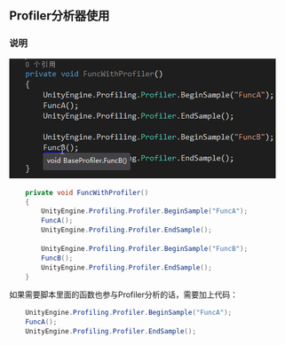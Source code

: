 ## Profiler分析器使用  

### 说明  
![](./Previews/Preview1.png)  
```C#  
    private void FuncWithProfiler()
    {
        UnityEngine.Profiling.Profiler.BeginSample("FuncA");
        FuncA();
        UnityEngine.Profiling.Profiler.EndSample();

        UnityEngine.Profiling.Profiler.BeginSample("FuncB");
        FuncB();
        UnityEngine.Profiling.Profiler.EndSample();
    }
```  
如果需要脚本里面的函数也参与Profiler分析的话，需要加上代码：  
```C#  
	UnityEngine.Profiling.Profiler.BeginSample("FuncA");
	FuncA();
	UnityEngine.Profiling.Profiler.EndSample();
```  

		

